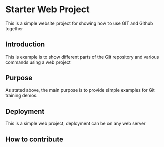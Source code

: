 # Starter Web Project

This is a simple website project for showing how to use GIT
and Github together

## Introduction

This is example is to show different parts of the Git repository
and various commands using a web project

## Purpose

As stated above, the main purpose is to provide simple examples for 
Git training demos.

## Deployment

This is a simple web project, deployment can be on any web server

## How to contribute